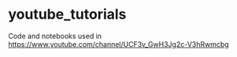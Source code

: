 # youtube_tutorials
Code and notebooks used in https://www.youtube.com/channel/UCF3v_GwH3Jg2c-V3hRwmcbg
